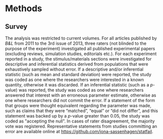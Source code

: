 # Methods
## Survey
The analysis was restricted to current volumes.
For all articles published by *B&L* from 2011 to the 3rd issue of 2013, three raters (not blinded to the purpose of the experiment) investigated all published experimental papers (excluding reviews, simulation studies, editorials etc.).
For each experiment reported in a study, the stimulus/materials sections were investigated for descriptive and inferential statistics derived from populations that were exhaustively sampled without error.
If a descriptive and/or inferential statistic (such as mean and standard deviation) were reported, the study was coded as one where the researchers were interested in a known quantity, otherwise it was discarded.
If an inferential statistic (such as a *p*-value) was reported, the study was coded as one where researchers answered that interest with an erroneous parameter estimate, otherwise as one where researchers did not commit the error.
If a statement of the form that groups were thought equivalent regarding the parameter was made, such as claims that they were “matched”, “equal” or “did not differ”, and this statement was backed up by a *p*-value greater than 0.05, the study was coded as "accepting the null".
In cases of rater disagreement, the majority vote was registered.
Representative statements from studies committing an error are available online at https://github.com/jona-sassenhagen/statfail.
